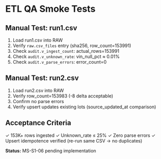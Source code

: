 # ETL QA Smoke Tests

## Manual Test: run1.csv
1. Load run1.csv into RAW
2. Verify `raw.csv_files` entry (sha256, row_count=153991)
3. Check `audit.v_ingest_count`: actual_rows=153991
4. Check `audit.v_unknown_rate`: vin_null_pct ≈ 0.01%
5. Check `audit.v_parse_errors`: error_count=0

## Manual Test: run2.csv
1. Load run2.csv into RAW
2. Verify row_count=153983 (-8 delta acceptable)
3. Confirm no parse errors
4. Verify upsert updates existing lots (source_updated_at comparison)

## Acceptance Criteria
✓ 153K+ rows ingested
✓ Unknown_rate ≤ 25%
✓ Zero parse errors
✓ Upsert idempotence verified (re-run same CSV → no duplicates)

**Status:** MS-S1-06 pending implementation
